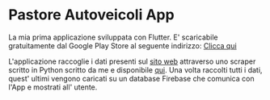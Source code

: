 # Pastore Autoveicoli App

La mia prima applicazione sviluppata con Flutter. 
E' scaricabile gratuitamente dal Google Play Store al seguente indirizzo: [Clicca qui](https://play.google.com/store/apps/details?id=com.pastoreautoveicoli.pastore_app&hl=it)

L'applicazione raccoglie i dati presenti sul [sito web](http://www.pastoreautoveicoli.it/prodotti/) attraverso uno scraper scritto in Python scritto da me e disponibile [qui](https://github.com/hobbit-xD/pastore_scraper).
Una volta raccolti tutti i dati, quest' ultimi vengono caricati su un database Firebase che comunica con l'App e mostrati all' utente.
